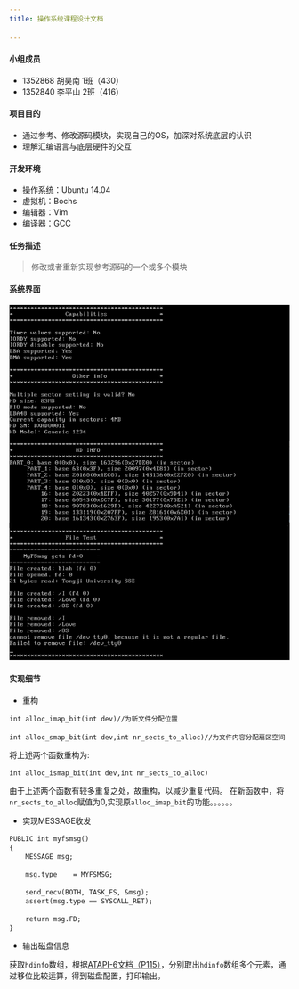 ```yaml
---
title: 操作系统课程设计文档

---
```


#### 小组成员

+ 1352868 胡昊南 1班（430）
+ 1352840 李平山 2班（416）

#### 项目目的

+ 通过参考、修改源码模块，实现自己的OS，加深对系统底层的认识
+ 理解汇编语言与底层硬件的交互

#### 开发环境
+ 操作系统：Ubuntu 14.04
+ 虚拟机：Bochs
+ 编辑器：Vim
+ 编译器：GCC

#### 任务描述

>修改或者重新实现参考源码的一个或多个模块

#### 系统界面

![OS Runtime][1] 

[1]: ./images/whole.png "whole.png"

#### 实现细节

+ 重构

```
int alloc_imap_bit(int dev)//为新文件分配位置

int alloc_smap_bit(int dev,int nr_sects_to_alloc)//为文件内容分配扇区空间
```
将上述两个函数重构为:
```
int alloc_ismap_bit(int dev,int nr_sects_to_alloc)
```
由于上述两个函数有较多重复之处，故重构，以减少重复代码。
在新函数中，将<code>nr_sects_to_alloc</code>赋值为0,实现原<code>alloc_imap_bit</code>的功能。。。。。。

+ 实现MESSAGE收发

```
PUBLIC int myfsmsg()
{
	MESSAGE msg;

	msg.type	= MYFSMSG;

	send_recv(BOTH, TASK_FS, &msg);
	assert(msg.type == SYSCALL_RET);

	return msg.FD;
}
```
+ 输出磁盘信息

获取<code>hdinfo</code>数组，根据<a href="http://read.pudn.com/downloads97/ebook/399380/ata_atapi-6.pdf" target="_blank">ATAPI-6文档（P115）</a>，分别取出<code>hdinfo</code>数组多个元素，通过移位比较运算，得到磁盘配置，打印输出。
